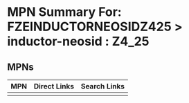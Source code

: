 



# MPN Summary For: FZEINDUCTORNEOSIDZ425 > inductor-neosid : Z4_25

## MPNs
  

|MPN|Direct Links|Search Links|
| :--- | :--- | :--- |
||||
